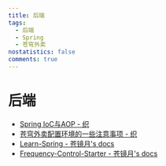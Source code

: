 ```yaml
---
title: 后端
tags:
  - 后端
  - Spring
  - 苍穹外卖
nostatistics: false
comments: true
---
```


# 后端
- [Spring IoC与AOP - 织](https://alicecooo.github.io/2025/03/17/Spring/)
- [苍穹外卖配置环境的一些注意事项  - 织](https://alicecooo.github.io/2025/02/24/Skyout%E7%8E%AF%E5%A2%83%E9%85%8D%E7%BD%AE%E6%8C%87%E5%8D%97/)
- [Learn-Spring - 苍镜月's docs](https://cangjingyue.top/blog/backend/spring/simple-spring/%E5%AD%A6%E4%B9%A0%E8%B5%84%E6%96%99/)
- [Frequency-Control-Starter - 苍镜月's docs](https://cangjingyue.top/blog/backend/Java/FrequencyControl/)